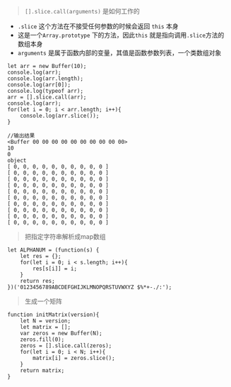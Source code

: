 > `[].slice.call(arguments)` 是如何工作的
- `.slice` 这个方法在不接受任何参数的时候会返回 `this` 本身
- 这是一个`Array.prototype` 下的方法，因此`this` 就是指向调用`.slice`方法的数组本身
- `arguments` 是属于函数内部的变量，其值是函数参数列表，一个类数组对象

```
let arr = new Buffer(10);
console.log(arr);
console.log(arr.length);
console.log(arr[0]);
console.log(typeof arr);
arr = [].slice.call(arr);
console.log(arr);
for(let i = 0; i < arr.length; i++){
    console.log(arr.slice());
}

//输出结果
<Buffer 00 00 00 00 00 00 00 00 00 00>
10
0
object
[ 0, 0, 0, 0, 0, 0, 0, 0, 0, 0 ]
[ 0, 0, 0, 0, 0, 0, 0, 0, 0, 0 ]
[ 0, 0, 0, 0, 0, 0, 0, 0, 0, 0 ]
[ 0, 0, 0, 0, 0, 0, 0, 0, 0, 0 ]
[ 0, 0, 0, 0, 0, 0, 0, 0, 0, 0 ]
[ 0, 0, 0, 0, 0, 0, 0, 0, 0, 0 ]
[ 0, 0, 0, 0, 0, 0, 0, 0, 0, 0 ]
[ 0, 0, 0, 0, 0, 0, 0, 0, 0, 0 ]
[ 0, 0, 0, 0, 0, 0, 0, 0, 0, 0 ]
[ 0, 0, 0, 0, 0, 0, 0, 0, 0, 0 ]

```

> 把指定字符串解析成map数组

```
let ALPHANUM = (function(s) {
    let res = {};
    for(let i = 0; i < s.length; i++){
        res[s[i]] = i;
    }
    return res;
})('0123456789ABCDEFGHIJKLMNOPQRSTUVWXYZ $%*+-./:');
```

> 生成一个矩阵
```
function initMatrix(version){
    let N = version;
    let matrix = [];
    var zeros = new Buffer(N);
    zeros.fill(0);
    zeros = [].slice.call(zeros);
    for(let i = 0; i < N; i++){
        matrix[i] = zeros.slice();
    }
    return matrix;
}
```